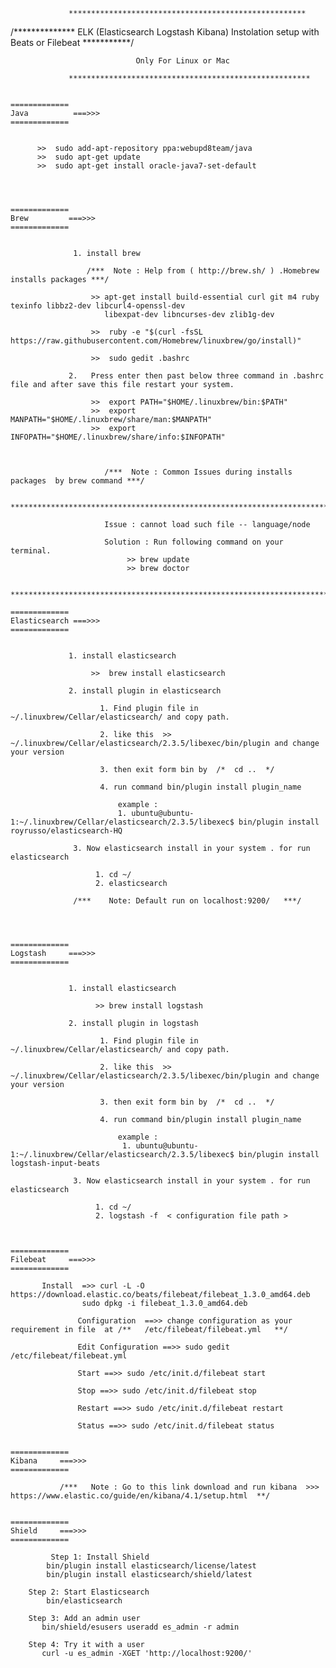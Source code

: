 
                 *****************************************************
                                  
/**************  ELK (Elasticsearch Logstash Kibana) Instolation setup with Beats or Filebeat ***********/

                                Only For Linux or Mac 

                 ******************************************************
  
       
    =============
    Java          ===>>> 
    =============  

              
		  >>  sudo add-apt-repository ppa:webupd8team/java
		  >>  sudo apt-get update
		  >>  sudo apt-get install oracle-java7-set-default
   



    =============
    Brew         ===>>> 
    =============
                 

                  1. install brew  
              
                     /***  Note : Help from ( http://brew.sh/ ) .Homebrew installs packages ***/

                      >> apt-get install build-essential curl git m4 ruby texinfo libbz2-dev libcurl4-openssl-dev 
                         libexpat-dev libncurses-dev zlib1g-dev 
                        
                      >>  ruby -e "$(curl -fsSL https://raw.githubusercontent.com/Homebrew/linuxbrew/go/install)"
 
                      >>  sudo gedit .bashrc 

                 2.   Press enter then past below three command in .bashrc file and after save this file restart your system.
      
                      >>  export PATH="$HOME/.linuxbrew/bin:$PATH"
                      >>  export MANPATH="$HOME/.linuxbrew/share/man:$MANPATH"
                      >>  export INFOPATH="$HOME/.linuxbrew/share/info:$INFOPATH"



                         /***  Note : Common Issues during installs packages  by brew command ***/
                         
                         *************************************************************************

                         Issue : cannot load such file -- language/node
                         
                         Solution : Run following command on your terminal.
                              >> brew update
                              >> brew doctor

                         **************************************************************************

    =============
    Elasticsearch ===>>> 
    =============
                 
  
                 1. install elasticsearch 

                      >>  brew install elasticsearch

                 2. install plugin in elasticsearch

                        1. Find plugin file in  ~/.linuxbrew/Cellar/elasticsearch/ and copy path.
                        
                        2. like this  >>  ~/.linuxbrew/Cellar/elasticsearch/2.3.5/libexec/bin/plugin and change your version 

                        3. then exit form bin by  /*  cd ..  */  

                        4. run command bin/plugin install plugin_name
                              
                            example : 
                            1. ubuntu@ubuntu-1:~/.linuxbrew/Cellar/elasticsearch/2.3.5/libexec$ bin/plugin install royrusso/elasticsearch-HQ  
                
                  3. Now elasticsearch install in your system . for run elasticsearch

                       1. cd ~/
                       2. elasticsearch

                  /***    Note: Default run on localhost:9200/   ***/
                               



    =============
    Logstash     ===>>> 
    =============
                 

                 1. install elasticsearch 

                       >> brew install logstash

                 2. install plugin in logstash

                        1. Find plugin file in  ~/.linuxbrew/Cellar/elasticsearch/ and copy path.
                        
                        2. like this  >>  ~/.linuxbrew/Cellar/elasticsearch/2.3.5/libexec/bin/plugin and change your version 

                        3. then exit form bin by  /*  cd ..  */  

                        4. run command bin/plugin install plugin_name
                              
                            example : 
                             1. ubuntu@ubuntu-1:~/.linuxbrew/Cellar/elasticsearch/2.3.5/libexec$ bin/plugin install logstash-input-beats  
                
                  3. Now elasticsearch install in your system . for run elasticsearch

                       1. cd ~/
                       2. logstash -f  < configuration file path >

    

    =============
    Filebeat     ===>>> 
    =============  
                   
		   Install  =>> curl -L -O https://download.elastic.co/beats/filebeat/filebeat_1.3.0_amd64.deb
	    			sudo dpkg -i filebeat_1.3.0_amd64.deb   

                   Configuration  ==>> change configuration as your requirement in file  at /**   /etc/filebeat/filebeat.yml   **/

                   Edit Configuration ==>> sudo gedit /etc/filebeat/filebeat.yml

                   Start ==>> sudo /etc/init.d/filebeat start 

                   Stop ==>> sudo /etc/init.d/filebeat stop

                   Restart ==>> sudo /etc/init.d/filebeat restart
  
                   Status ==>> sudo /etc/init.d/filebeat status    

     
    =============
    Kibana     ===>>> 
    =============  
                   
	           /***   Note : Go to this link download and run kibana  >>>  https://www.elastic.co/guide/en/kibana/4.1/setup.html  **/
     

    =============
    Shield     ===>>> 
    =============  
                   
	         Step 1: Install Shield
		    bin/plugin install elasticsearch/license/latest
		    bin/plugin install elasticsearch/shield/latest

		Step 2: Start Elasticsearch
		    bin/elasticsearch

		Step 3: Add an admin user
		   bin/shield/esusers useradd es_admin -r admin

		Step 4: Try it with a user
		   curl -u es_admin -XGET 'http://localhost:9200/'

  
